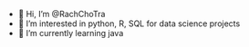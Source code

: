 - 👋 Hi, I’m @RachChoTra
- 👀 I’m interested in python, R, SQL for data science projects
- 🌱 I’m currently learning java

<!---
RachChoTra/RachChoTra is a ✨ special ✨ repository because its `README.md` (this file) appears on your GitHub profile.
You can click the Preview link to take a look at your changes.
--->
